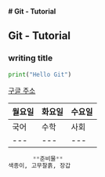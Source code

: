 **# Git - Tutorial**
## Git - Tutorial
### writing title  

```python
print("Hello Git")
```

[구글 주소](https://www.google.com/)

월요일|화요일|수요일
---|---|---|
국어|수학|사회
---|---|---|

```python
       **준비물**
색종이, 고무찰흙, 장갑 
```

